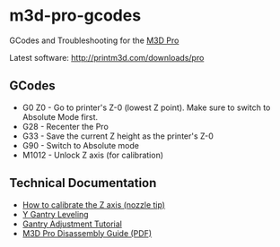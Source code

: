 # m3d-pro-gcodes

GCodes and Troubleshooting for the [M3D Pro](https://printm3d.com/pro)

Latest software: http://printm3d.com/downloads/pro

## GCodes

* G0 Z0 - Go to printer's Z-0 (lowest Z point). Make sure to switch to Absolute Mode first.
* G28 - Recenter the Pro
* G33 - Save the current Z height as the printer's Z-0
* G90 - Switch to Absolute mode
* M1012 - Unlock Z axis (for calibration)

## Technical Documentation

* [How to calibrate the Z axis (nozzle tip)](https://docs.google.com/document/d/1KP7YsxjqRKWcObV6CRK5-KZcS5CjOuIDcJkh4Ew4VcQ/edit)
* [Y Gantry Leveling](https://docs.google.com/document/d/1twPgL7uPxtelTZUukmtbl5FjPYbunJwcp7SGNWFjLC0/edit)
* [Gantry Adjustment Tutorial](https://docs.google.com/document/d/1p7O7IKbsAEbeOfwrJKMb9GbnoKSQBMfOaMnjzr2en0M/edit)
* [M3D Pro Disassembly Guide (PDF)](https://cdn.discordapp.com/attachments/300304086186721283/312711677369909259/M3DProDisassembly.pdf)
